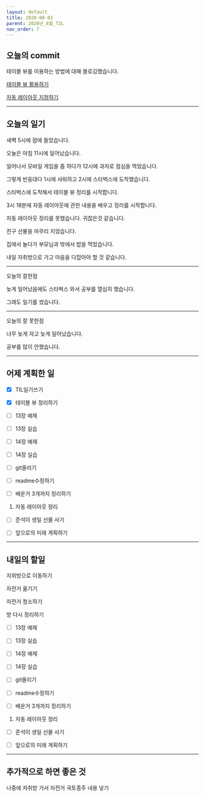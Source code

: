 ```yaml
---
layout: default
title: 2020-08-03
parent: 2020년_8월_TIL
nav_order: 7
---
```


## 오늘의 commit

테이블 뷰를 이용하는 방법에 대해 블로깅했습니다.

[테이블 뷰 활용하기](https://c0dewave.github.io/docs/14-IOS/019-TableView/)

[자동 레이아웃 지정하기]()

---

## 오늘의 일기

새벽 5시에 잠에 들었습니다.

오늘은 아침 11시에 일어났습니다.

일어나서 모바일 게임을 좀 하다가 12시에 과자로 점심을 먹었습니다.

그렇게 빈둥대다 1시에 샤워하고 2시에 스타벅스에 도착했습니다.

스타벅스에 도착해서 테이블 뷰 정리를 시작합니다.

3시 18분에 자동 레이아웃에 관한 내용을 배우고 정리를 시작합니다.

자동 레이아웃 정리를 못했습니다. 귀찮은것 같습니다.

친구 선물을 마무리 지었습니다.

집에서 놀다가 부모님과 밖에서 밥을 먹었습니다.

내일 자취방으로 가고 마음을 다잡아야 할 것 같습니다.

---

오늘의 잘한점

늦게 일어났음에도 스타벅스 와서 공부를 열심히 했습니다.

그래도 일기를 썼습니다.

---

오늘의 잘 못한점

너무 늦게 자고 늦게 일어났습니다.

공부를 많이 안했습니다.

---

## 어제 계획한 일

- [X] TIL일기쓰기

- [X] 테이블 뷰 정리하기

- [ ] 13장 예제

- [ ] 13장 실습

- [ ] 14장 예제

- [ ] 14장 실습

- [ ] git올리기

- [ ] readme수정하기

- [ ] 배운거 3개까지 정리하기

1. 자동 레이아웃 정리

- [ ] 준석이 생일 선물 사기

- [ ] 앞으로의 미래 계획하기

---

## 내일의 할일

지취방으로 이동하기

자전거 옮기기

자전거 청소하기

방 다시 정리하기

- [ ] 13장 예제

- [ ] 13장 실습

- [ ] 14장 예제

- [ ] 14장 실습

- [ ] git올리기

- [ ] readme수정하기

- [ ] 배운거 3개까지 정리하기

1. 자동 레이아웃 정리

- [ ] 준석이 생일 선물 사기

- [ ] 앞으로의 미래 계획하기

---

## 추가적으로 하면 좋은 것

나중에 자취방 가서 자전거 국토종주 내용 넣기